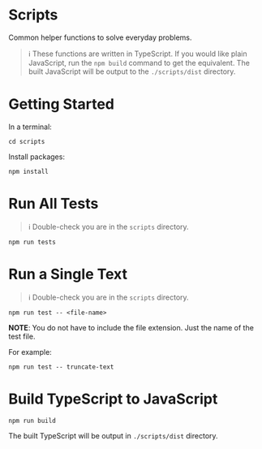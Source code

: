 # Scripts

Common helper functions to solve everyday problems.

> ℹ️ These functions are written in TypeScript. If you would like plain JavaScript, run the `npm build` command to get the equivalent. The built JavaScript will be output to the `./scripts/dist` directory.

# Getting Started

In a terminal:

```
cd scripts
```

Install packages:

```
npm install
```

# Run All Tests

> ℹ️ Double-check you are in the `scripts` directory.

```
npm run tests
```

# Run a Single Text

> ℹ️ Double-check you are in the `scripts` directory.

```
npm run test -- <file-name>
```

**NOTE**: You do not have to include the file extension. Just the name of the test file.

For example:

```
npm run test -- truncate-text
```


# Build TypeScript to JavaScript

`npm run build`

The built TypeScript will be output in `./scripts/dist` directory.
